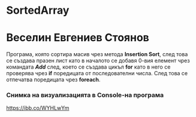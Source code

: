 # SortedArray

# Веселин Евгениев Стоянов

Програма, която сортира масив чрез метода **Insertion Sort**, след това се създава празен лист като в началото се добавя
0-вия елемент чрез командата ***Add*** след, което се създава цикъл **for** като в него се проверява чрез **if** поредицата
от последователни числа. След това се отпечатва поредицата чрез **foreach**.

### Снимка на визуализацията в **Console**-на програма

<img>https://ibb.co/WYHLwYm</img>
